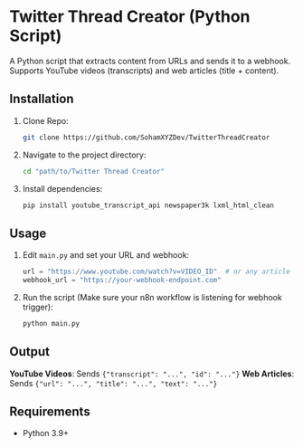 # Twitter Thread Creator (Python Script)

A Python script that extracts content from URLs and sends it to a webhook. Supports YouTube videos (transcripts) and web articles (title + content).

## Installation

1. Clone Repo:
   ```bash
   git clone https://github.com/SohamXYZDev/TwitterThreadCreator
   ```

1. Navigate to the project directory:
   ```bash
   cd "path/to/Twitter Thread Creator"
   ```

2. Install dependencies:
   ```bash
   pip install youtube_transcript_api newspaper3k lxml_html_clean
   ```

## Usage

1. Edit `main.py` and set your URL and webhook:
   ```python
   url = "https://www.youtube.com/watch?v=VIDEO_ID"  # or any article URL
   webhook_url = "https://your-webhook-endpoint.com"
   ```

2. Run the script (Make sure your n8n workflow is listening for webhook trigger):
   ```bash
   python main.py
   ```

## Output

**YouTube Videos**: Sends `{"transcript": "...", "id": "..."}`
**Web Articles**: Sends `{"url": "...", "title": "...", "text": "..."}`

## Requirements

- Python 3.9+